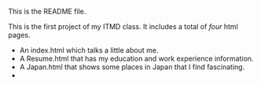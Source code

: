 This is the README file.

This is the first project of my ITMD class.
It includes a total of <i>four</i> html pages.
<ul>
  <li>An index.html which talks a little about me.</li>
  <li>A Resume.html that has my education and work experience information.</li>
  <li>A Japan.html that shows some places in Japan that I find fascinating.</li>
  <li></li>
</ul>
